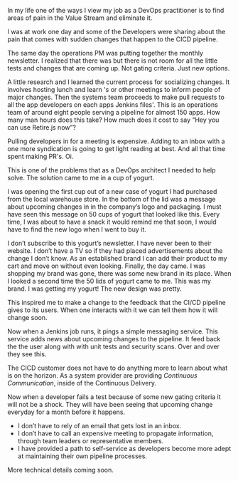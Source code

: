 In my life one of the ways I view my job as a DevOps practitioner is to find areas of pain in the Value Stream and eliminate it.

I was at work one day and some of the Developers were sharing about the pain that comes with sudden changes that happen to the CICD pipeline. 

The same day the operations PM was putting together the monthly newsletter. I realized that there was  but there is not room for all the little tests and changes that are coming up. Not gating criteria. Just new options.

A little research and I learned the current process for socializing changes. It involves hosting lunch and learn 's or other meetings to inform people of major changes. 
Then the systems team proceeds to make pull requests to all the app developers on each apps Jenkins files'. This is an operations team of around eight people serving a pipeline for almost 150 apps. How many man hours does this take? How much does it cost to say “Hey you can use Retire.js now”?

Pulling developers in for a meeting is expensive. Adding to an inbox with a one more syndication is going to get light reading at best. And all that time spent making PR's. Oi.

This is one of the problems that as a DevOps architect I needed to help solve. The solution came to me in a cup of yogurt.

I was opening the first cup out of a new case of yogurt I had purchased from the local warehouse store. In the bottom of the lid was a message about upcoming changes in in the company’s logo and packaging. I must have seen this message  on 50 cups of yogurt that looked like this. Every time, I was about to have a snack it would remind me that soon, I would have to find the new logo when I went to buy it.

I don’t subscribe to this yogurt’s newsletter. I have never been to their website. I don’t have a TV so if they had placed advertisements about the change I don’t know. As an established brand I can add their product to my cart and move on without even looking. Finally, the day came. I was shopping my brand was gone, there was some new brand in its place. When I looked a second time the 50 lids of yogurt came to me. This was my brand. I was getting my yogurt! The new design was pretty.

This inspired me to make a change to the feedback that the CI/CD pipeline gives to its users.  When one interacts with it we can tell them how it will change soon.

Now when a Jenkins job runs, it pings a simple messaging service. This service adds news about upcoming changes to the pipeline. It feed back the the user along with with unit tests and security scans. Over and over they see this.

The CICD customer does not have to do anything more to learn about what is on the horizon. As a system provider are providing _Continuous Communication_, inside of the Continuous Delivery.

Now when a developer fails a test because of some new gating criteria it will not be a shock. They will have been seeing that upcoming change everyday for a month before it happens.

* I don’t have to rely of an email that gets lost in an inbox.
* I don’t have to call an expensive meeting to propagate information, through team leaders or representative members.
* I have provided a path to self-service as developers become more adept at maintaining their own pipeline processes.

More technical details coming soon.
